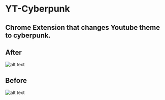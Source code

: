 # YT-Cyberpunk
## Chrome Extension that changes Youtube theme to cyberpunk.
## **After**
![alt text](https://i.imgur.com/ABEPtiP.png)

## **Before**
![alt text](https://i.imgur.com/jqj9x6M.png)



